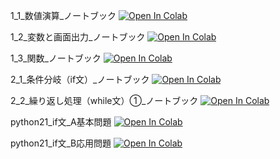 1_1_数値演算_ノートブック
[![Open In Colab](https://colab.research.google.com/assets/colab-badge.svg)](https://colab.research.google.com/github/kakik0u/JOHO/blob/main/1_1_数値演算_ノートブック.ipynb)

1_2_変数と画面出力_ノートブック
[![Open In Colab](https://colab.research.google.com/assets/colab-badge.svg)](https://colab.research.google.com/github/kakik0u/JOHO/blob/main/1_2_変数と画面出力_ノートブック.ipynb)

1_3_関数_ノートブック
[![Open In Colab](https://colab.research.google.com/assets/colab-badge.svg)](https://colab.research.google.com/github/kakik0u/JOHO/blob/main/1_3_関数_ノートブック.ipynb)

2_1_条件分岐（if文）_ノートブック
[![Open In Colab](https://colab.research.google.com/assets/colab-badge.svg)](https://colab.research.google.com/github/kakik0u/JOHO/blob/main/2_1_条件分岐（if文）_ノートブック.ipynb)

2_2_繰り返し処理（while文）①_ノートブック
[![Open In Colab](https://colab.research.google.com/assets/colab-badge.svg)](https://colab.research.google.com/github/kakik0u/JOHO/blob/main/2_2_繰り返し処理（while文）①_ノートブック.ipynb)

python21_if文_A基本問題
[![Open In Colab](https://colab.research.google.com/assets/colab-badge.svg)](https://colab.research.google.com/github/kakik0u/JOHO/blob/main/python21_if文_A基本問題.ipynb)

python21_if文_B応用問題
[![Open In Colab](https://colab.research.google.com/assets/colab-badge.svg)](https://colab.research.google.com/github/kakik0u/JOHO/blob/main/python21_if文_B応用問題.ipynb)
